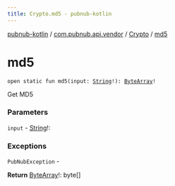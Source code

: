 ```yaml
---
title: Crypto.md5 - pubnub-kotlin
---
```


[pubnub-kotlin](../../index.html) / [com.pubnub.api.vendor](../index.html) / [Crypto](index.html) / [md5](./md5.html)

# md5

`open static fun md5(input: `[`String`](https://kotlinlang.org/api/latest/jvm/stdlib/kotlin/-string/index.html)`!): `[`ByteArray`](https://kotlinlang.org/api/latest/jvm/stdlib/kotlin/-byte-array/index.html)`!`

Get MD5

### Parameters

`input` - [String](https://kotlinlang.org/api/latest/jvm/stdlib/kotlin/-string/index.html)!:

### Exceptions

`PubNubException` -

**Return**
[ByteArray](https://kotlinlang.org/api/latest/jvm/stdlib/kotlin/-byte-array/index.html)!: byte[]

